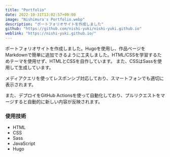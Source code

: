 ```yaml
---
title: "Portfolio"
date: 2022-10-31T13:02:57+09:00
image: "Nishimura's Portfolio.webp"
description: "ポートフォリオサイトを作成しました"
github: "https://github.com/nishi-yuki/nishi-yuki.github.io"
weblink: "https://nishi-yuki.github.io/"
---
```


ポートフォリオサイトを作成しました。Hugoを使用し、作品ページをMarkdownで簡単に追加できるように工夫しました。HTML/CSSを学習するためテーマを使用せず、HTMLとCSSを自作しています。
また、CSSはSassを使用して生成しています。

メディアクエリを使ってレスポンシブ対応しており、スマートフォンでも適切に表示されます。

また、デプロイをGitHub Actionsを使って自動化しており、プルリクエストをマージすると自動的に新しい内容が反映されます。

### 使用技術

 - HTML
 - CSS
 - Sass
 - JavaScript
 - Hugo

